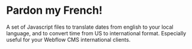 # Pardon my French!
A set of Javascript files to translate dates from english to your local language, and to convert time from US to international format. Especially useful for your Webflow CMS international clients.
